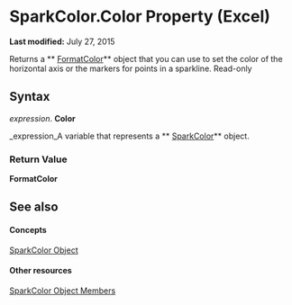 
# SparkColor.Color Property (Excel)

 **Last modified:** July 27, 2015

Returns a  ** [FormatColor](b7818b27-8790-ef52-c24e-8edbdcf979f2.md)** object that you can use to set the color of the horizontal axis or the markers for points in a sparkline. Read-only

## Syntax

 _expression_. **Color**

 _expression_A variable that represents a  ** [SparkColor](3de82c5c-eb0a-ab39-64a8-00f4c005c6af.md)** object.


### Return Value

 **FormatColor**


## See also


#### Concepts


 [SparkColor Object](3de82c5c-eb0a-ab39-64a8-00f4c005c6af.md)
#### Other resources


 [SparkColor Object Members](f326bf03-4f40-abc1-837a-294b11ef1967.md)
